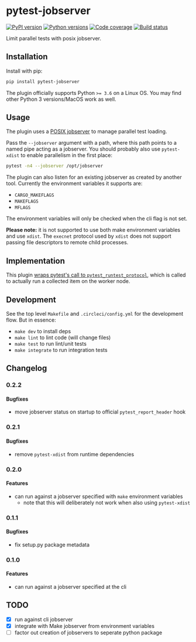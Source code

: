# pytest-jobserver

[![PyPI version](https://img.shields.io/pypi/v/pytest-jobserver.svg)](https://pypi.org/project/pytest-jobserver)
[![Python versions](https://img.shields.io/pypi/pyversions/pytest-jobserver.svg)](https://pypi.org/project/pytest-jobserver)
[![Code coverage](https://codecov.io/gh/tommilligan/pytest-jobserver/branch/master/graph/badge.svg)](https://codecov.io/gh/tommilligan/pytest-jobserver/branch/master)
[![Build status](https://img.shields.io/circleci/project/github/tommilligan/pytest-jobserver/master.svg)](https://circleci.com/gh/tommilligan/pytest-jobserver)

Limit parallel tests with posix jobserver.

## Installation

Install with pip:

```bash
pip install pytest-jobserver
```

The plugin officially supports Python `>= 3.6` on a Linux OS.
You may find other Python 3 versions/MacOS work as well.

## Usage

The plugin uses a [POSIX jobserver](https://www.gnu.org/software/make/manual/html_node/POSIX-Jobserver.html) to manage parallel test loading.

Pass the `--jobserver` argument with a path, where this path points to a named pipe acting as a jobserver.
You should probably also use `pytest-xdist` to enable parallelism in the first place:

```bash
pytest -n4 --jobserver /opt/jobserver
```

The plugin can also listen for an existing jobserver as created by another tool. Currently the environment variables it supports are:

- `CARGO_MAKEFLAGS`
- `MAKEFLAGS`
- `MFLAGS`

The environment variables will only be checked when the cli flag is not set.

**Please note:** it is not supported to use both make environment variables and use `xdist`. The `execnet` protocol used by `xdist` does not support passing file descriptors to remote child processes.

## Implementation

This plugin [wraps pytest's call to `pytest_runtest_protocol`](https://docs.pytest.org/en/latest/reference.html#_pytest.hookspec.pytest_runtest_protocol), which is called to actually run a collected item on the worker node.

## Development

See the top level `Makefile` and `.circleci/config.yml` for the development flow. But in essence:

- `make dev` to install deps
- `make lint` to lint code (will change files)
- `make test` to run lint/unit tests
- `make integrate` to run integration tests

## Changelog

### 0.2.2

#### Bugfixes

- move jobserver status on startup to official `pytest_report_header` hook

### 0.2.1

#### Bugfixes

- remove `pytest-xdist` from runtime dependencies

### 0.2.0

#### Features

- can run against a jobserver specified with `make` environment variables
  - note that this will deliberately not work when also using `pytest-xdist`

### 0.1.1

#### Bugfixes

- fix setup.py package metadata

### 0.1.0

#### Features

- can run against a jobserver specified at the cli

## TODO

- [x] run against cli jobserver
- [x] integrate with Make jobserver from environment variables
- [ ] factor out creation of jobservers to seperate python package
